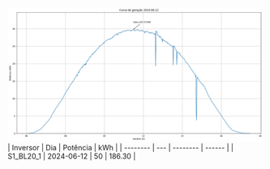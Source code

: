 ![My Image](12_06_2024-S1_BL20_1.png)
| Inversor | Dia | Potência | kWh    |
| -------- | --- | -------- | ------ |
| S1_BL20_1       | 2024-06-12  | 50       | 186.30 |
